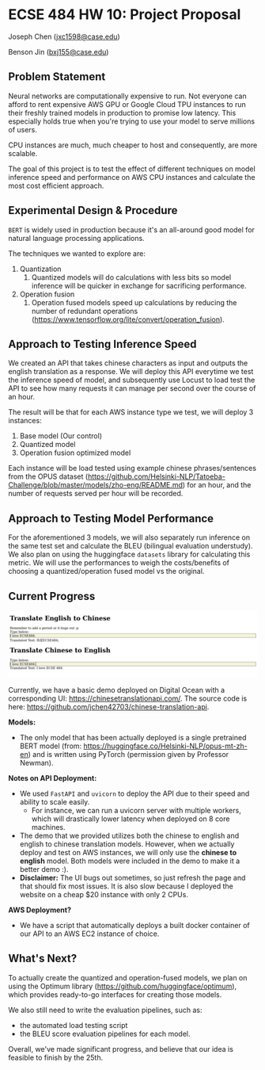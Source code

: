 # ECSE 484 HW 10: Project Proposal

Joseph Chen (jxc1598@case.edu)

Benson Jin (bxj155@case.edu)

## Problem Statement

Neural networks are computationally expensive to run. Not everyone can afford to rent expensive AWS GPU or Google Cloud TPU instances to run their freshly trained models in production to promise low latency. This especially holds true when you're trying to use your model to serve millions of users.

CPU instances are much, much cheaper to host and consequently, are more scalable.

The goal of this project is to test the effect of different techniques on model inference speed and performance on AWS CPU instances and calculate the most cost efficient approach.

## Experimental Design & Procedure

`BERT` is widely used in production because it's an all-around good model for natural language processing applications.

The techniques we wanted to explore are:

1. Quantization
   1. Quantized models will do calculations with less bits so model inference will be quicker in exchange for sacrificing performance.
2. Operation fusion
   1. Operation fused models speed up calculations by reducing the number of redundant operations (https://www.tensorflow.org/lite/convert/operation_fusion).

## Approach to Testing Inference Speed

We created an API that takes chinese characters as input and outputs the english translation as a response. We will deploy this API everytime we test the inference speed of model, and subsequently use Locust to load test the API to see how many requests it can manage per second over the course of an hour.

The result will be that for each AWS instance type we test, we will deploy 3 instances:

1. Base model (Our control)
2. Quantized model
3. Operation fusion optimized model

Each instance will be load tested using example chinese phrases/sentences from the OPUS dataset (https://github.com/Helsinki-NLP/Tatoeba-Challenge/blob/master/models/zho-eng/README.md) for an hour, and the number of requests served per hour will be recorded.

## Approach to Testing Model Performance

For the aforementioned 3 models, we will also separately run inference on the same test set and calculate the BLEU (bilingual evaluation understudy). We also plan on using the huggingface `datasets` library for calculating this metric. We will use the performances to weigh the costs/benefits of choosing a quantized/operation fused model vs the original.

## Current Progress

![](images/ui.png)

Currently, we have a basic demo deployed on Digital Ocean with a corresponding UI: https://chinesetranslationapi.com/. The source code is here: https://github.com/jchen42703/chinese-translation-api.

**Models:**

- The only model that has been actually deployed is a single pretrained BERT model (from: https://huggingface.co/Helsinki-NLP/opus-mt-zh-en) and is written using PyTorch (permission given by Professor Newman).

**Notes on API Deployment:**

- We used `FastAPI` and `uvicorn` to deploy the API due to their speed and ability to scale easily.
  - For instance, we can run a uvicorn server with multiple workers, which will drastically lower latency when deployed on 8 core machines.
- The demo that we provided utilizes both the chinese to english and english to chinese translation models. However, when we actually deploy and test on AWS instances, we will only use the **chinese to english** model. Both models were included in the demo to make it a better demo :).
- **Disclaimer:** The UI bugs out sometimes, so just refresh the page and that should fix most issues. It is also slow because I deployed the website on a cheap $20 instance with only 2 CPUs.

**AWS Deployment?**

- We have a script that automatically deploys a built docker container of our API to an AWS EC2 instance of choice.

## What's Next?

To actually create the quantized and operation-fused models, we plan on using the Optimum library (https://github.com/huggingface/optimum), which provides ready-to-go interfaces for creating those models.

We also still need to write the evaluation pipelines, such as:

- the automated load testing script
- the BLEU score evaluation pipelines for each model.

Overall, we've made significant progress, and believe that our idea is feasible to finish by the 25th.
